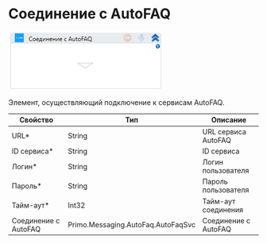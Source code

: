 # Соединение с AutoFAQ

![](<../../../../.gitbook/assets/image (824).png>)

Элемент, осуществляющий подключение к сервисам AutoFAQ.

| Свойство             | Тип                                | Описание             |
| -------------------- | ---------------------------------- | -------------------- |
| URL\*                | String                             | URL сервиса AutoFAQ  |
| ID сервиса\*         | String                             | ID сервиса           |
| Логин\*              | String                             | Логин пользователя   |
| Пароль\*             | String                             | Пароль пользователя  |
| Тайм-аут\*           | Int32                              | Тайм-аут соединения  |
| Соединение с AutoFAQ | Primo.Messaging.AutoFaq.AutoFaqSvc | Соединение с AutoFAQ |

